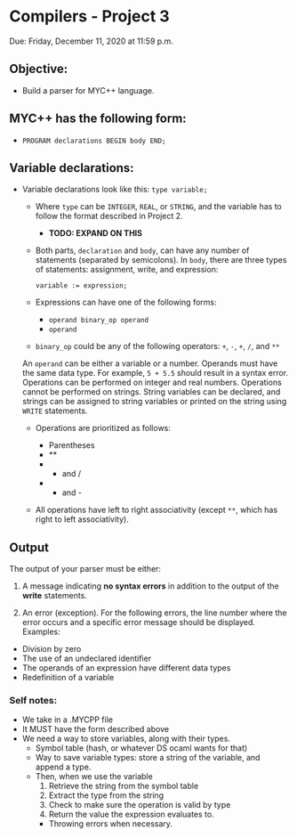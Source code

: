 # Compilers - Project 3

Due: Friday, December 11, 2020 at 11:59 p.m. 

## Objective:

* Build a parser for MYC++ language. 

## MYC++ has the following form:

* `PROGRAM declarations BEGIN body END;`

## Variable declarations:

* Variable declarations look like this:
  `type variable;`
  * Where `type` can be `INTEGER`, `REAL`, or `STRING`, and the variable 
    has to follow the format described in Project 2. 
    * **TODO: EXPAND ON THIS**
    
  * Both parts, `declaration` and `body`, can have any number of statements 
  (separated by semicolons). In `body`, there are three types of statements: 
  assignment, write, and expression:

      `variable := expression;`

  * Expressions can have one of the following forms:
    - `operand binary_op operand` 
    - `operand` 

  * `binary_op` could be any of the following operators: `+`, `-`, `+`, `/`, 
  and `**` 

  An `operand` can be either a variable or a number. Operands must have the 
  same data type. For example, `5 + 5.5` should result in a syntax error. 
  Operations can be performed on integer and real numbers. Operations 
  cannot be performed on strings. String variables can be declared, and 
  strings can be assigned to string variables or printed on the string using 
  `WRITE` statements. 

  * Operations are prioritized as follows: 
    - Parentheses
    - **
    - * and / 
    - + and -

  * All operations have left to right associativity (except `**`, which has 
  right to left associativity). 
    
## Output 

The output of your parser must be either:

1. A message indicating **no syntax errors** in addition to the output of the 
**write** statements. 

2. An error (exception). For the following errors, the line number where the 
error occurs and a specific error message should be displayed. 
Examples: 
  * Division by zero
  * The use of an undeclared identifier
  * The operands of an expression have different data types
  * Redefinition of a variable

### Self notes:
* We take in a .MYCPP file
* It MUST have the form described above
* We need a way to store variables, along with their types. 
  * Symbol table (hash, or whatever DS ocaml wants for that)
  * Way to save variable types: store a string of the variable, and append a 
    type. 
  * Then, when we use the variable
    1. Retrieve the string from the symbol table
    2. Extract the type from the string
    3. Check to make sure the operation is valid by type
    4. Return the value the expression evaluates to. 
    * Throwing errors when necessary. 